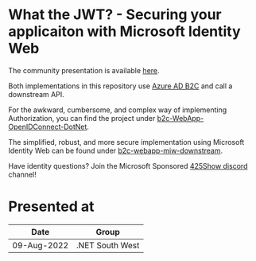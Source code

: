 # What the JWT? - Securing your applicaiton with Microsoft Identity Web

The community presentation is available [here](./What%20the%20JWT%20-%20Securing%20your%20app%20with%20Microsft%20Identity%20Web.pdf).

Both implementations in this repository use [Azure AD B2C](https://aka.ms/aadb2c) and call a downstream API.

For the awkward, cumbersome, and complex way of implementing Authorization, you can find the project under [b2c-WebApp-OpenIDConnect-DotNet](./b2c-WebApp-OpenIDConnect-DotNet).

The simplified, robust, and more secure implementation using Microsoft Identity Web can be found under [b2c-webapp-miw-downstream](./b2c-webapp-miw-downstream).


Have identity questions? Join the Microsoft Sponsored [425Show discord](https://aka.ms/425show/discord/join) channel!



# Presented at

| Date | Group |
| -- | -- |
| 09-Aug-2022 | .NET South West |
